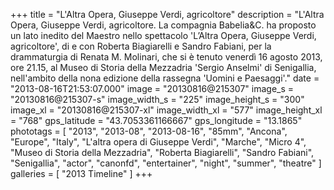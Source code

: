 +++
title = "L'Altra Opera, Giuseppe Verdi, agricoltore"
description = "L'Altra Opera, Giuseppe Verdi, agricoltore. La compagnia Babelia&C. ha proposto un lato inedito del Maestro nello spettacolo 'L’Altra Opera, Giuseppe Verdi, agricoltore', di e con Roberta Biagiarelli e Sandro Fabiani, per la drammaturgia di Renata M. Molinari, che si è tenuto venerdì 16 agosto 2013, ore 21.15, al Museo di Storia della Mezzadria 'Sergio Anselmi' di Senigallia, nell'ambito della nona edizione della rassegna 'Uomini e Paesaggi'."
date = "2013-08-16T21:53:07.000"
image = "20130816@215307"
image_s = "20130816@215307-s"
image_width_s = "225"
image_height_s = "300"
image_xl = "20130816@215307-xl"
image_width_xl = "577"
image_height_xl = "768"
gps_latitude = "43.7053361166667"
gps_longitude = "13.1865"
phototags = [ "2013", "2013-08", "2013-08-16", "85mm", "Ancona", "Europe", "Italy", "L'altra opera di Giuseppe Verdi", "Marche", "Micro 4", "Museo di Storia della Mezzadria", "Roberta Biagiarelli", "Sandro Fabiani", "Senigallia", "actor", "canonfd", "entertainer", "night", "summer", "theatre" ]
galleries = [ "2013 Timeline" ]
+++
